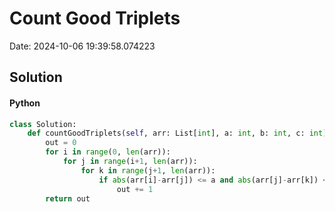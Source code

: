 # Count Good Triplets

Date: 2024-10-06 19:39:58.074223

## Solution

#### Python
```python
class Solution:
    def countGoodTriplets(self, arr: List[int], a: int, b: int, c: int) -> int:
        out = 0
        for i in range(0, len(arr)):
            for j in range(i+1, len(arr)):
                for k in range(j+1, len(arr)):
                    if abs(arr[i]-arr[j]) <= a and abs(arr[j]-arr[k]) <= b and abs(arr[i]-arr[k]) <= c:
                        out += 1
        return out
 ```